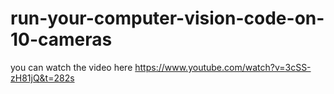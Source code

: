 # run-your-computer-vision-code-on-10-cameras
you can watch the video here https://www.youtube.com/watch?v=3cSS-zH81jQ&t=282s
